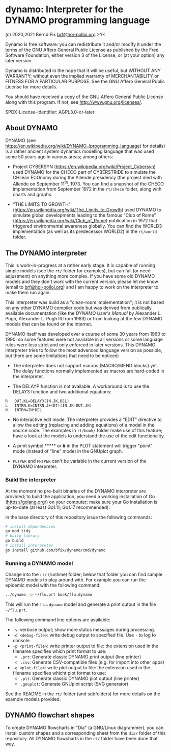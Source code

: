 
dynamo: Interpreter for the DYNAMO programming language
=======================================================

(c) 2020,2021 Bernd Fix <brf@hoi-polloi.org>   >Y<

Dynamo is free software: you can redistribute it and/or modify it
under the terms of the GNU Affero General Public License as published
by the Free Software Foundation, either version 3 of the License,
or (at your option) any later version.

Dynamo is distributed in the hope that it will be useful, but
WITHOUT ANY WARRANTY; without even the implied warranty of
MERCHANTABILITY or FITNESS FOR A PARTICULAR PURPOSE.  See the GNU
Affero General Public License for more details.

You should have received a copy of the GNU Affero General Public License
along with this program.  If not, see <http://www.gnu.org/licenses/>.

SPDX-License-Identifier: AGPL3.0-or-later

## About DYNAMO

DYNAMO (see https://en.wikipedia.org/wiki/DYNAMO_(programming_language) for
details) is a rather ancient system dynamics modelling language that was used
some 50 years ago in various areas; among others:

* Project CYBERSYN (https://en.wikipedia.org/wiki/Project_Cybersyn) used
DYNAMO for the CHECO part of CYBERSTRIDE to simulate the CHilean ECOnomy during
the Allende presidency (the project died with Allende on September
11<sup>th</sup>, 1973. You can find a snapshot of the CHECO implementation from
September 1972 in the `rt/checo` folder, along with charts and graphs.

* "THE LIMITS TO GROWTH" (https://en.wikipedia.org/wiki/The_Limits_to_Growth)
used DYNAMO to simulate global developments leading to the famous "Club of
Rome" (https://en.wikipedia.org/wiki/Club_of_Rome) publication in 1972 that
triggered environmental awareness globally. You can find the WORLD3
implementation (as well as its predecessor WORLD2) in the `rt/world` folder.

## The DYNAMO interpreter

This is work-in-progress at a rather early stage. It is capable of running
simple models (see the `rt/` folder for examples), but can fail (or need
adjustment) on anything more complex. If you have some old DYNAMO models and
they don't work with the current version, please let me know (email to
brf@hoi-polloi.org) and I am happy to work on the interpreter to make them
run again.

This interpreter was build as a "clean-room implementation"; it is not based on
any other DYNAMO compiler code but was derived from publically available
documentation (like the _DYNAMO User's Manual_ by Alexander L. Pugh, Alexander
L. Pugh III from 1983) or from looking at the few DYNAMO models that can be
found on the internet.

DYNAMO itself was developed over a course of some 30 years from 1960 to 1990;
so some features were not available in all versions or some language rules were
less strict and only enforced in later versions. This DYNAMO interpreter tries
to follow the most advanced language version as possible, but there are some
limitations that need to be noticed:

* The interpreter does not support macros (MACRO/MEND blocks) yet. The delay
functions normally implemented as macros are hard-coded in the interpreter.

* The DELAYP function is not available. A workaround is to use the DELAY3
function and two additional equations:

```
R   OUT.KL=DELAY3(IN.JK,DEL)
L   INTRN.K=INTRN.J+(DT)(IN.JK-OUT.JK)
N   INTRN=IN*DEL
```

* No interactive edit mode: The interpreter provides a "EDIT" directive to
allow the editing (replacing and adding equations) of a model in the source
code. The examples in `rt/book/` folder make use of this feature; have a look
at the models to understand the use of the edit functionality.

* A print symbol ***** or **#** in the PLOT statement will trigger "point" mode
(instead of "line" mode) in the GNUplot graph.

* `PLTPER` and `PRTPER` can't be variable in the current version of the DYNAMO
interpreter.

### Build the interpreter

At the moment no pre-built binaries of the DYNAMO interpreter are provided; to
build the application, you need a working installation of Go
(https://golang.org/) on your computer; make sure your Go installation is
up-to-date (at least Go1.11; Go1.17 recommended).

In the base directory of this repository issue the following commands:

```bash
# install dependencies
go mod tidy
# build library
go build
# install interpreter
go install github.com/bfix/dynamo/cmd/dynamo
```

### Running a DYNAMO model

Change into the `rt/` (runtime) folder; below that folder you can find sample
DYNAMO models to play around with. For example you can run the epidemic model
with the following command:

```bash
../dynamo -p ~/flu.prt book/flu.dynamo
```

This will run the `flu.dynamo` model and generate a print output in the file
`~/flu.prt`.

The following command line options are available:

* `-v`: verbose output; show more status messages during processing.
* `-d <debug-file>`: write debug output to specified file. Use `-` to log to
console.
* `-p <print-file>`: write printer output to file: the extension used in the
filename specifies which print format to use:
    * `.prt`: Generate classic DYNAMO print output (line printer)
    * `.csv`: Generate CSV-compatible files (e.g. for import into other apps)
* `-g <plot-file>`: write plot output to file: the extension used in the
filename specifies whicht plot format to use:
    * `.plt`: Generate classic DYNAMO plot output (line printer)
    * `.gnuplot`: Generate GNUplot script (SVG generator)

See the README in the `rt/` folder (and subfolders) for more details on the
example models provided.

## DYNAMO flowchart shapes

To create DYNAMO flowcharts in "Dia" (a GNU/Linux diagrammer), you can install
custom shapes and a corresponding sheet from the `dia/` folder of this
repository. All DYNAMO flowcharts in the `rt/` folder have been done that way.
